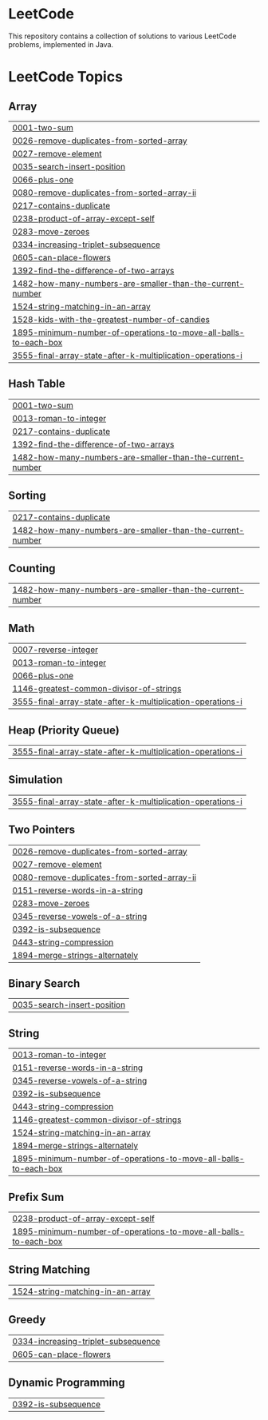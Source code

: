 # LeetCode
This repository contains a collection of solutions to various LeetCode problems, implemented in Java.

<!---LeetCode Topics Start-->
# LeetCode Topics
## Array
|  |
| ------- |
| [0001-two-sum](https://github.com/pwSathira/personal_leetcode/tree/master/0001-two-sum) |
| [0026-remove-duplicates-from-sorted-array](https://github.com/pwSathira/personal_leetcode/tree/master/0026-remove-duplicates-from-sorted-array) |
| [0027-remove-element](https://github.com/pwSathira/personal_leetcode/tree/master/0027-remove-element) |
| [0035-search-insert-position](https://github.com/pwSathira/personal_leetcode/tree/master/0035-search-insert-position) |
| [0066-plus-one](https://github.com/pwSathira/personal_leetcode/tree/master/0066-plus-one) |
| [0080-remove-duplicates-from-sorted-array-ii](https://github.com/pwSathira/personal_leetcode/tree/master/0080-remove-duplicates-from-sorted-array-ii) |
| [0217-contains-duplicate](https://github.com/pwSathira/personal_leetcode/tree/master/0217-contains-duplicate) |
| [0238-product-of-array-except-self](https://github.com/pwSathira/personal_leetcode/tree/master/0238-product-of-array-except-self) |
| [0283-move-zeroes](https://github.com/pwSathira/personal_leetcode/tree/master/0283-move-zeroes) |
| [0334-increasing-triplet-subsequence](https://github.com/pwSathira/personal_leetcode/tree/master/0334-increasing-triplet-subsequence) |
| [0605-can-place-flowers](https://github.com/pwSathira/personal_leetcode/tree/master/0605-can-place-flowers) |
| [1392-find-the-difference-of-two-arrays](https://github.com/pwSathira/personal_leetcode/tree/master/1392-find-the-difference-of-two-arrays) |
| [1482-how-many-numbers-are-smaller-than-the-current-number](https://github.com/pwSathira/personal_leetcode/tree/master/1482-how-many-numbers-are-smaller-than-the-current-number) |
| [1524-string-matching-in-an-array](https://github.com/pwSathira/personal_leetcode/tree/master/1524-string-matching-in-an-array) |
| [1528-kids-with-the-greatest-number-of-candies](https://github.com/pwSathira/personal_leetcode/tree/master/1528-kids-with-the-greatest-number-of-candies) |
| [1895-minimum-number-of-operations-to-move-all-balls-to-each-box](https://github.com/pwSathira/personal_leetcode/tree/master/1895-minimum-number-of-operations-to-move-all-balls-to-each-box) |
| [3555-final-array-state-after-k-multiplication-operations-i](https://github.com/pwSathira/personal_leetcode/tree/master/3555-final-array-state-after-k-multiplication-operations-i) |
## Hash Table
|  |
| ------- |
| [0001-two-sum](https://github.com/pwSathira/personal_leetcode/tree/master/0001-two-sum) |
| [0013-roman-to-integer](https://github.com/pwSathira/personal_leetcode/tree/master/0013-roman-to-integer) |
| [0217-contains-duplicate](https://github.com/pwSathira/personal_leetcode/tree/master/0217-contains-duplicate) |
| [1392-find-the-difference-of-two-arrays](https://github.com/pwSathira/personal_leetcode/tree/master/1392-find-the-difference-of-two-arrays) |
| [1482-how-many-numbers-are-smaller-than-the-current-number](https://github.com/pwSathira/personal_leetcode/tree/master/1482-how-many-numbers-are-smaller-than-the-current-number) |
## Sorting
|  |
| ------- |
| [0217-contains-duplicate](https://github.com/pwSathira/personal_leetcode/tree/master/0217-contains-duplicate) |
| [1482-how-many-numbers-are-smaller-than-the-current-number](https://github.com/pwSathira/personal_leetcode/tree/master/1482-how-many-numbers-are-smaller-than-the-current-number) |
## Counting
|  |
| ------- |
| [1482-how-many-numbers-are-smaller-than-the-current-number](https://github.com/pwSathira/personal_leetcode/tree/master/1482-how-many-numbers-are-smaller-than-the-current-number) |
## Math
|  |
| ------- |
| [0007-reverse-integer](https://github.com/pwSathira/personal_leetcode/tree/master/0007-reverse-integer) |
| [0013-roman-to-integer](https://github.com/pwSathira/personal_leetcode/tree/master/0013-roman-to-integer) |
| [0066-plus-one](https://github.com/pwSathira/personal_leetcode/tree/master/0066-plus-one) |
| [1146-greatest-common-divisor-of-strings](https://github.com/pwSathira/personal_leetcode/tree/master/1146-greatest-common-divisor-of-strings) |
| [3555-final-array-state-after-k-multiplication-operations-i](https://github.com/pwSathira/personal_leetcode/tree/master/3555-final-array-state-after-k-multiplication-operations-i) |
## Heap (Priority Queue)
|  |
| ------- |
| [3555-final-array-state-after-k-multiplication-operations-i](https://github.com/pwSathira/personal_leetcode/tree/master/3555-final-array-state-after-k-multiplication-operations-i) |
## Simulation
|  |
| ------- |
| [3555-final-array-state-after-k-multiplication-operations-i](https://github.com/pwSathira/personal_leetcode/tree/master/3555-final-array-state-after-k-multiplication-operations-i) |
## Two Pointers
|  |
| ------- |
| [0026-remove-duplicates-from-sorted-array](https://github.com/pwSathira/personal_leetcode/tree/master/0026-remove-duplicates-from-sorted-array) |
| [0027-remove-element](https://github.com/pwSathira/personal_leetcode/tree/master/0027-remove-element) |
| [0080-remove-duplicates-from-sorted-array-ii](https://github.com/pwSathira/personal_leetcode/tree/master/0080-remove-duplicates-from-sorted-array-ii) |
| [0151-reverse-words-in-a-string](https://github.com/pwSathira/personal_leetcode/tree/master/0151-reverse-words-in-a-string) |
| [0283-move-zeroes](https://github.com/pwSathira/personal_leetcode/tree/master/0283-move-zeroes) |
| [0345-reverse-vowels-of-a-string](https://github.com/pwSathira/personal_leetcode/tree/master/0345-reverse-vowels-of-a-string) |
| [0392-is-subsequence](https://github.com/pwSathira/personal_leetcode/tree/master/0392-is-subsequence) |
| [0443-string-compression](https://github.com/pwSathira/personal_leetcode/tree/master/0443-string-compression) |
| [1894-merge-strings-alternately](https://github.com/pwSathira/personal_leetcode/tree/master/1894-merge-strings-alternately) |
## Binary Search
|  |
| ------- |
| [0035-search-insert-position](https://github.com/pwSathira/personal_leetcode/tree/master/0035-search-insert-position) |
## String
|  |
| ------- |
| [0013-roman-to-integer](https://github.com/pwSathira/personal_leetcode/tree/master/0013-roman-to-integer) |
| [0151-reverse-words-in-a-string](https://github.com/pwSathira/personal_leetcode/tree/master/0151-reverse-words-in-a-string) |
| [0345-reverse-vowels-of-a-string](https://github.com/pwSathira/personal_leetcode/tree/master/0345-reverse-vowels-of-a-string) |
| [0392-is-subsequence](https://github.com/pwSathira/personal_leetcode/tree/master/0392-is-subsequence) |
| [0443-string-compression](https://github.com/pwSathira/personal_leetcode/tree/master/0443-string-compression) |
| [1146-greatest-common-divisor-of-strings](https://github.com/pwSathira/personal_leetcode/tree/master/1146-greatest-common-divisor-of-strings) |
| [1524-string-matching-in-an-array](https://github.com/pwSathira/personal_leetcode/tree/master/1524-string-matching-in-an-array) |
| [1894-merge-strings-alternately](https://github.com/pwSathira/personal_leetcode/tree/master/1894-merge-strings-alternately) |
| [1895-minimum-number-of-operations-to-move-all-balls-to-each-box](https://github.com/pwSathira/personal_leetcode/tree/master/1895-minimum-number-of-operations-to-move-all-balls-to-each-box) |
## Prefix Sum
|  |
| ------- |
| [0238-product-of-array-except-self](https://github.com/pwSathira/personal_leetcode/tree/master/0238-product-of-array-except-self) |
| [1895-minimum-number-of-operations-to-move-all-balls-to-each-box](https://github.com/pwSathira/personal_leetcode/tree/master/1895-minimum-number-of-operations-to-move-all-balls-to-each-box) |
## String Matching
|  |
| ------- |
| [1524-string-matching-in-an-array](https://github.com/pwSathira/personal_leetcode/tree/master/1524-string-matching-in-an-array) |
## Greedy
|  |
| ------- |
| [0334-increasing-triplet-subsequence](https://github.com/pwSathira/personal_leetcode/tree/master/0334-increasing-triplet-subsequence) |
| [0605-can-place-flowers](https://github.com/pwSathira/personal_leetcode/tree/master/0605-can-place-flowers) |
## Dynamic Programming
|  |
| ------- |
| [0392-is-subsequence](https://github.com/pwSathira/personal_leetcode/tree/master/0392-is-subsequence) |
<!---LeetCode Topics End-->